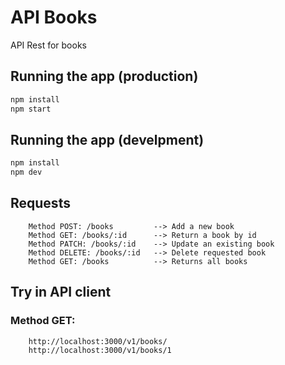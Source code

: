 # API Books
API Rest for books

## Running the app (production)

```bash
npm install
npm start
```

## Running the app (develpment)

```bash
npm install
npm dev
```

## Requests

```text
    Method POST: /books         --> Add a new book
    Method GET: /books/:id      --> Return a book by id
    Method PATCH: /books/:id    --> Update an existing book
    Method DELETE: /books/:id   --> Delete requested book
    Method GET: /books          --> Returns all books
```

## Try in API client

### Method GET:

```text
    http://localhost:3000/v1/books/
    http://localhost:3000/v1/books/1
```
